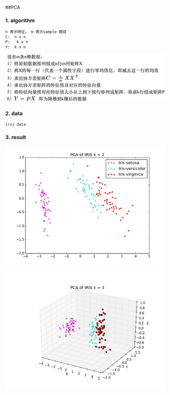 ##PCA

### 1. algorithm


	n 表示特征， m 表示sample 数目
	C:  n x n
	P:   k x n
	Y:  k x n

![k = 2](./picture/pca0.png)





### 2. data

	iris data

### 3. result
	
![k = 2](./picture/pca1.png)

![k = 3](./picture/pca2.png)



	